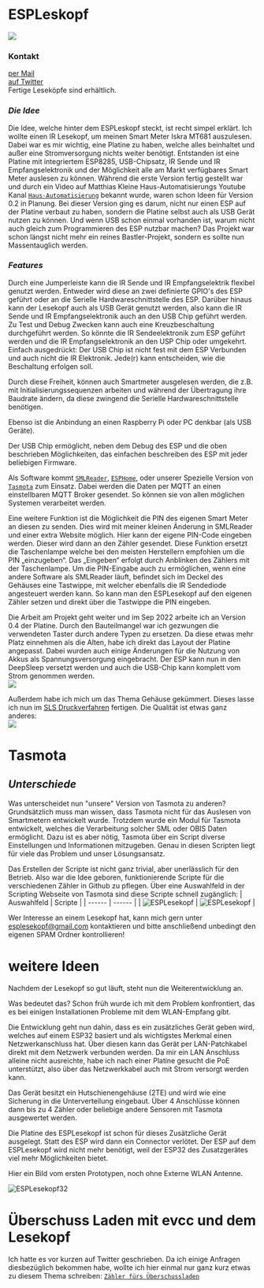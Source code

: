 # ESPLeskopf
![ ](https://github.com/esplesekopf/esplesekopf/blob/main/PIC/IMG_4228.jpg)

### Kontakt
[per Mail](mailto:esplesekopf@gmail.com)\
[auf Twitter](https://twitter.com/th3_s4int)\
Fertige Leseköpfe sind erhältlich.

### _Die Idee_
Die Idee, welche hinter dem ESPLeskopf steckt, ist recht simpel erklärt. Ich wollte einen IR Lesekopf, um meinen Smart Meter Iskra MT681 auszulesen. Dabei war es mir wichtig, eine Platine zu haben, welche alles beinhaltet und außer eine Stromversorgung nichts weiter benötigt. Entstanden ist eine Platine mit integriertem ESP8285, USB-Chipsatz, IR Sende und IR Empfangselektronik und der Möglichkeit alle am Markt verfügbares Smart Meter auslesen zu können. Während die erste Version fertig gestellt war und durch ein Video auf Matthias Kleine Haus-Automatisierungs Youtube Kanal [`Haus-Automatisierung`](https://youtu.be/s6qQs4FN9B0) bekannt wurde, waren schon Ideen für Version 0.2 in Planung. Bei dieser Version ging es darum, nicht nur einen ESP auf der Platine verbaut zu haben, sondern die Platine selbst auch als USB Gerät nutzen zu können. Und wenn USB schon einmal vorhanden ist, warum nicht auch gleich zum Programmieren des ESP nutzbar machen? Das Projekt war schon längst nicht mehr ein reines Bastler-Projekt, sondern es sollte nun Massentauglich werden.

### _Features_
Durch eine Jumperleiste kann die IR Sende und IR Empfangselektrik flexibel genutzt werden.
Entweder wird diese an zwei definierte GPIO's des ESP geführt oder an die Serielle Hardwareschnittstelle des ESP. Darüber hinaus kann der Lesekopf auch als USB Gerät genutzt werden, also kann die IR Sende und IR Empfangselektronik auch an den USB Chip geführt werden. Zu Test und Debug Zwecken kann auch eine Kreuzbeschaltung durchgeführt werden. So könnte die IR Sendeelektronik zum ESP geführt werden und die IR Empfangselektronik an den USP Chip oder umgekehrt. Einfach ausgedrückt: Der USB Chip ist nicht fest mit dem ESP Verbunden und auch nicht die IR Elektronik. Jede(r) kann entscheiden, wie die Beschaltung erfolgen soll.

Durch diese Freiheit, können auch Smartmeter ausgelesen werden, die z.B. mit Initialisierungssequenzen arbeiten und während der Übertragung ihre Baudrate ändern, da diese zwingend die Serielle Hardwareschnittstelle benötigen.

Ebenso ist die Anbindung an einen Raspberry Pi oder PC denkbar (als USB Geräte).

Der USB Chip ermöglicht, neben dem Debug des ESP und die oben beschrieben Möglichkeiten, das einfachen beschreiben des ESP mit jeder beliebigen Firmware.

Als Software kommt [`SMLReader`](https://github.com/mruettgers/SMLReader), [`ESPHome`](https://github.com/esphome), oder unserer Spezielle Version von [`Tasmota`](https://github.com/esplesekopf/Tasmota) zum Einsatz. 
Dabei werden die Daten per MQTT an einen einstellbaren MQTT Broker gesendet. So können sie von allen möglichen Systemen verarbeitet werden.

Eine weitere Funktion ist die Möglichkeit die PIN des eigenen Smart Meter an diesen zu senden. 
Dies wird mit meiner kleinen Änderung in SMLReader und einer extra Website möglich. Hier kann der eigene PIN-Code eingeben werden. Dieser wird dann an den Zähler gesendet.
Diese Funktion ersetzt die Taschenlampe welche bei den meisten Herstellern empfohlen um die PIN „einzugeben“. Das „Eingeben“ erfolgt durch Anblinken des Zählers mit der Taschenlampe. 
Um die PIN-Eingabe auch zu ermöglichen, wenn eine andere Software als SMLReader läuft, befindet sich im Deckel des Gehäuses eine Tastwippe, mit welcher ebenfalls die IR Sendediode angesteuert werden kann. So kann man den ESPLesekopf auf den eigenen Zähler setzen und direkt über die Tastwippe die PIN eingeben.

Die Arbeit am Projekt geht weiter und im Sep 2022 arbeite ich an Version 0.4 der Platine. Durch den Bauteilmangel war ich gezwungen die verwendeten Taster durch andere Typen zu ersetzen. Da diese etwas mehr Platz einnehmen als die Alten, habe ich direkt das Layout der Platine angepasst. Dabei wurden auch einige Änderungen für die Nutzung von Akkus als Spannungsversorgung eingebracht. Der ESP kann nun in den DeepSleep versetzt werden und auch die USB-Chip kann komplett vom Strom genommen werden.\
![ ](https://github.com/esplesekopf/esplesekopf/blob/main/PIC/Version0.4.jpg)

Außerdem habe ich mich um das Thema Gehäuse gekümmert. Dieses lasse ich nun im [SLS Druckverfahren](https://www.3dbavaria.com/3d-druck-technologien/sls-3d-druck/) fertigen. Die Qualität ist etwas ganz anderes:\
![ ](https://github.com/esplesekopf/esplesekopf/blob/main/PIC/NewCase.jpg)

# Tasmota
## _Unterschiede_

Was unterscheidet nun "unsere" Version von Tasmota zu anderen?
Grundsätzlich muss man wissen, dass Tasmota nicht für das Auslesen von Smartmetern entwickelt wurde. Trotzdem wurde ein Modul für Tasmota entwickelt, welches die Verarbeitung solcher SML oder OBIS Daten ermöglicht. Dazu ist es aber nötig, Tasmota über ein Script diverse Einstellungen und Informationen mitzugeben. Genau in diesen Scripten liegt für viele das Problem und unser Lösungsansatz.

Das Erstellen der Scripte ist nicht ganz trivial, aber unerlässlich für den Betrieb. Also war die Idee geboren, funktionierende Scripte für die verschiedenen Zähler in Github zu pflegen. Über eine Auswahlfeld in der Scripting Webseite von Tasmota sind diese Scripte schnell zugänglich:
| Auswahlfeld | Scripte |
| ------ | ------ |
| ![ESPLesekopf](https://github.com/esplesekopf/esplesekopf/blob/main/PIC/IMG_9268.jpg) | ![ESPLesekopf](https://github.com/esplesekopf/esplesekopf/blob/main/PIC/IMG_9269.jpg) |



Wer Interesse an einem Lesekopf hat, kann mich gern unter esplesekopf@gmail.com kontaktieren und bitte anschließend unbedingt den eigenen SPAM Ordner kontrollieren!


# weitere Ideen
Nachdem der Lesekopf so gut läuft, steht nun die Weiterentwicklung an.

Was bedeutet das? Schon früh wurde ich mit dem Problem konfrontiert, das es bei einigen Installationen Probleme mit dem WLAN-Empfang gibt. 

Die Entwicklung geht nun dahin, dass es ein zusätzliches Gerät geben wird, welches auf einem ESP32 basiert und als wichtigstes Merkmal einen Netzwerkanschluss hat. Über diesen kann das Gerät per LAN-Patchkabel direkt mit dem Netzwerk verbunden werden. Da mir ein LAN Anschluss alleine nicht ausreichte, habe ich nach einer Platine gesucht die PoE unterstützt, also über das Netzwerkkabel auch mit Strom versorgt werden kann. 

Das Gerät besitzt ein Hutschienengehäuse (2TE) und wird wie eine Sicherung in die Unterverteilung eingebaut. Über 4 Anschlüsse können dann bis zu 4 Zähler oder beliebige andere Sensoren mit Tasmota ausgewertet werden.

Die Platine des ESPLesekopf ist schon für dieses Zusätzliche Gerät ausgelegt. Statt des ESP wird dann ein Connector verlötet. Der ESP auf dem ESPLesekopf wird nicht mehr benötigt, weil der ESP32 des Zusatzgerätes viel mehr Möglichkeiten bietet.

Hier ein Bild vom ersten Prototypen, noch ohne Externe WLAN Antenne.

![ESPLesekopf32](https://github.com/esplesekopf/esplesekopf/blob/main/PIC/ESPLesekopf32.JPG)

# Überschuss Laden mit evcc und dem Lesekopf
Ich hatte es vor kurzen auf Twitter geschrieben. Da ich einige Anfragen diesbezüglich bekommen habe, wollte ich hier einmal nur ganz kurz etwas zu diesem Thema schreiben: [`Zähler fürs Überschussladen`](https://github.com/esplesekopf/esplesekopf/blob/main/ueberschussladen.md)
